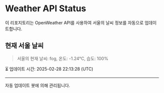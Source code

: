 
# Weather API Status

이 리포지토리는 OpenWeather API를 사용하여 서울의 날씨 정보를 자동으로 업데이트합니다.

## 현재 서울 날씨
> 서울의 현재 날씨: fog, 온도: -1.24°C, 습도: 100%

⏳ 업데이트 시간: 2025-02-28 22:13:28 (UTC)

---
자동 업데이트 봇에 의해 관리됩니다.

